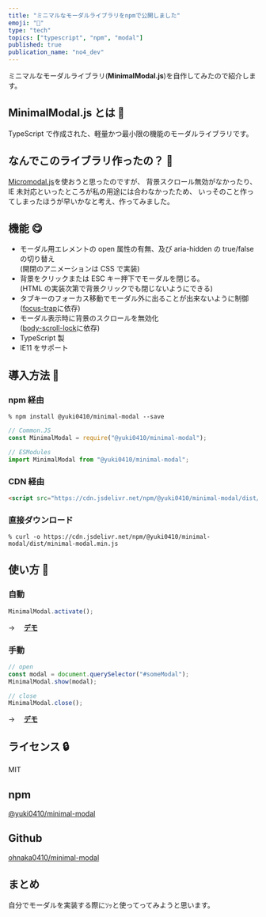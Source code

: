 ```yaml
---
title: "ミニマルなモーダルライブラリをnpmで公開しました"
emoji: "📕"
type: "tech"
topics: ["typescript", "npm", "modal"]
published: true
publication_name: "no4_dev"
---
```


ミニマルなモーダルライブラリ(**MinimalModal.js**)を自作してみたので紹介します。

## MinimalModal.js とは 🤔

TypeScript で作成された、軽量かつ最小限の機能のモーダルライブラリです。

## なんでこのライブラリ作ったの？ 🤔

[Micromodal.js](https://micromodal.now.sh/)を使おうと思ったのですが、
背景スクロール無効がなかったり、IE 未対応といったところが私の用途には合わなかったため、
いっそのこと作ってしまったほうが早いかなと考え、作ってみました。

## 機能 😋

- モーダル用エレメントの open 属性の有無、及び aria-hidden の true/false の切り替え<br>(開閉のアニメーションは CSS で実装)
- 背景をクリックまたは ESC キー押下でモーダルを閉じる。<br>(HTML の実装次第で背景クリックでも閉じないようにできる)
- タブキーのフォーカス移動でモーダル外に出ることが出来ないように制御<br>([focus-trap](https://www.npmjs.com/package/focus-trap)に依存)
- モーダル表示時に背景のスクロールを無効化<br>([body-scroll-lock](https://www.npmjs.com/package/body-scroll-lock)に依存)
- TypeScript 製
- IE11 をサポート

## 導入方法 🚀

### npm 経由

```shell:Console
% npm install @yuki0410/minimal-modal --save
```

```javascript
// Common.JS
const MinimalModal = require("@yuki0410/minimal-modal");

// ESModules
import MinimalModal from "@yuki0410/minimal-modal";
```

### CDN 経由

```html
<script src="https://cdn.jsdelivr.net/npm/@yuki0410/minimal-modal/dist/minimal-modal.min.js"></script>
```

### 直接ダウンロード

```shell:Console
% curl -o https://cdn.jsdelivr.net/npm/@yuki0410/minimal-modal/dist/minimal-modal.min.js
```

## 使い方 📄

### 自動

```javascript
MinimalModal.activate();
```

→ 　**[デモ](https://ohnaka0410.github.io/minimal-modal/demo/automatic.html)**

### 手動

```javascript
// open
const modal = document.querySelector("#someModal");
MinimalModal.show(modal);

// close
MinimalModal.close();
```

→ 　**[デモ](https://ohnaka0410.github.io/minimal-modal/demo/manual.html)**

## ライセンス 🔒

MIT

## npm

[@yuki0410/minimal-modal](https://www.npmjs.com/package/@yuki0410/minimal-modal)

## Github

[ohnaka0410/minimal-modal](https://github.com/ohnaka0410/minimal-modal)

## まとめ

自分でモーダルを実装する際にｿｯと使ってってみようと思います。

